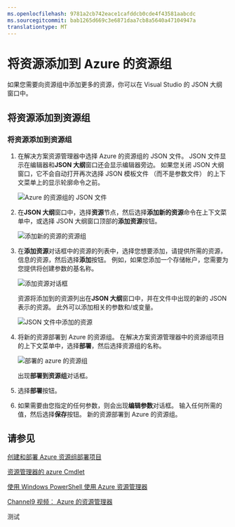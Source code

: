 ```yaml
---
ms.openlocfilehash: 9781a2cb742eace1cafddcb0cde4f43581aabcdc
ms.sourcegitcommit: bab1265d669c3e6871daa7cb8a5640a47104947a
translationtype: MT
---
```

<properties 
   pageTitle="将资源添加到 Azure 的资源组"
   description="了解如何使用 Visual Studio 将资源添加到 Azure 的资源组。"
   services="visual-studio-online"
   documentationCenter="na"
   authors="kempb"
   manager="douge"
   editor="tglee" />
<tags 
   ms.service="multiple"
   ms.devlang="dotnet"
   ms.topic="article"
   ms.tgt_pltfrm="na"
   ms.workload="multiple"
   ms.date="08/13/2015"
   ms.author="kempb" />

# 将资源添加到 Azure 的资源组

如果您需要向资源组中添加更多的资源，你可以在 Visual Studio 的 JSON 大纲窗口中。

## 将资源添加到资源组

### 将资源添加到资源组

1. 在解决方案资源管理器中选择 Azure 的资源组的 JSON 文件。 JSON 文件显示在编辑器和**JSON 大纲**窗口还会显示编辑器旁边。 如果您关闭 JSON 大纲窗口，它不会自动打开再次选择 JSON 模板文件 （而不是参数文件） 的上下文菜单上的显示轮廓命令之前。

    ![Azure 的资源组的 JSON 文件](./media/vs-azure-tools-resource-group-adding-resources/arm-json-file.png)

1. 在**JSON 大纲**窗口中，选择**资源**节点，然后选择**添加新的资源**命令在上下文菜单中，或选择 JSON 大纲窗口顶部的**添加资源**按钮。

    ![添加新的资源的资源组](./media/vs-azure-tools-resource-group-adding-resources/arm-add-resource.png)

1. 在**添加资源**对话框中的资源的列表中，选择您想要添加，请提供所需的资源，信息的资源，然后选择**添加**按钮。 例如，如果您添加一个存储帐户，您需要为您提供将创建参数的基名称。 
 
    ![添加资源对话框](./media/vs-azure-tools-resource-group-adding-resources/arm-add-resource-dialog.png)

    资源将添加到的资源列出在**JSON 大纲**窗口中，并在文件中出现的新的 JSON 表示的资源。 此外可以添加相关的参数和/或变量。


    ![JSON 文件中添加的资源](./media/vs-azure-tools-resource-group-adding-resources/arm-add-resource-json.png)

1. 将新的资源部署到 Azure 的资源组。 在解决方案资源管理器中的资源组项目的上下文菜单中，选择**部署**，然后选择资源组的名称。 

    ![部署的 azure 的资源组](./media/vs-azure-tools-resource-group-adding-resources/deploy-arm-resource-group.png)

    出现**部署到资源组**对话框。


1. 选择**部署**按钮。

1. 如果需要由您指定的任何参数，则会出现**编辑参数**对话框。 输入任何所需的值，然后选择**保存**按钮。 新的资源部署到 Azure 的资源组。

## 请参见

[创建和部署 Azure 资源组部署项目](http://go.microsoft.com/fwlink/p/?LinkID=623073)

[资源管理器的 azure Cmdlet](https://msdn.microsoft.com/library/dn654592.aspx)

[使用 Windows PowerShell 使用 Azure 资源管理器](../powershell-azure-resource-manager/)

[Channel9 视频︰ Azure 的资源管理器](http://channel9.msdn.com/Events/TechEd/NorthAmerica/2014/DEV-B224#fbid=)


测试
